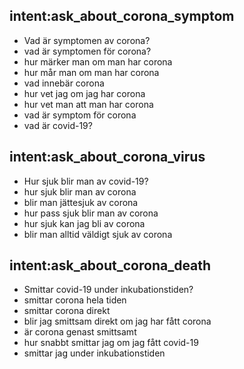 ## intent:ask_about_corona_symptom
- Vad är symptomen av corona?
- vad är symptomen för corona?
- hur märker man om man har corona
- hur mår man om man har corona
- vad innebär corona
- hur vet jag om jag har corona
- hur vet man att man har corona
- vad är symptom för corona
- vad är covid-19?

## intent:ask_about_corona_virus
- Hur sjuk blir man av covid-19?
- hur sjuk blir man av corona
- blir man jättesjuk av corona
- hur pass sjuk blir man av corona
- hur sjuk kan jag bli av corona
- blir man alltid väldigt sjuk av corona

## intent:ask_about_corona_death
- Smittar covid-19 under inkubationstiden?
- smittar corona hela tiden
- smittar corona direkt
- blir jag smittsam direkt om jag har fått corona
- är corona genast smittsamt
- hur snabbt smittar jag om jag fått covid-19
- smittar jag under inkubationstiden
